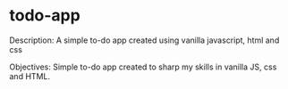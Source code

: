 # todo-app

Description: A simple to-do app created using vanilla javascript, html and css 

Objectives: Simple to-do app created to sharp my skills in vanilla JS, css and HTML. 
